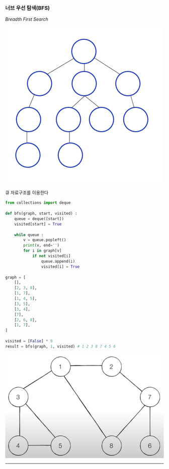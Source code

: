 ### 너브 우선 탐색(BFS)
*Breadth First Search* 

![BFS](https://github.com/tjfehdgns1/AlgorithmPerDay/blob/70fd23e0e913b810f8a24c4b5e66e9f384eb57e7/image/BFS.gif)


큐 자료구조를 이용한다

```python
from collections import deque

def bfs(graph, start, visited) :
    queue = deque([start])
    visited[start] = True

    while queue :
        v = queue.popleft()
        print(v, end='')
        for i in graph[v]
            if not visited[i]
                queue.append(i)
                visited[i] = True

graph = [
    [],
    [2, 3, 8],
    [1, 7],
    [1, 4, 5],
    [3, 5],
    [3, 4],
    [7],
    [2, 6, 8],
    [1, 7],
]

visited = [False] * 9
result = bfs(graph, 1, visited) # 1 2 3 8 7 4 5 6
```

![graph](https://github.com/tjfehdgns1/AlgorithmPerDay/blob/ce0940c6cb4b26b35ff27a5b1e783f71902eff1d/image/graph.png)

***